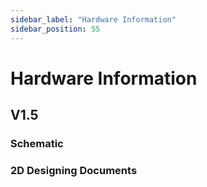 ```yaml
---
sidebar_label: "Hardware Information"
sidebar_position: 55
---
```


# Hardware Information

## V1.5

### Schematic

### 2D Designing Documents
